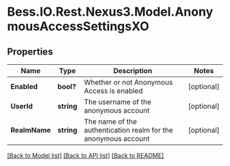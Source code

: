 # Bess.IO.Rest.Nexus3.Model.AnonymousAccessSettingsXO
## Properties

Name | Type | Description | Notes
------------ | ------------- | ------------- | -------------
**Enabled** | **bool?** | Whether or not Anonymous Access is enabled | [optional] 
**UserId** | **string** | The username of the anonymous account | [optional] 
**RealmName** | **string** | The name of the authentication realm for the anonymous account | [optional] 

[[Back to Model list]](../README.md#documentation-for-models) [[Back to API list]](../README.md#documentation-for-api-endpoints) [[Back to README]](../README.md)

